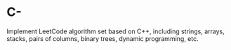 # C-
Implement LeetCode algorithm set based on C++, including strings, arrays, stacks, pairs of columns, binary trees, dynamic programming, etc.
